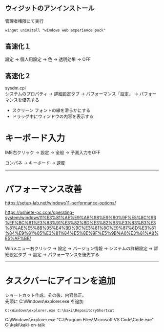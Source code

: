 ## ウィジットのアンインストール
管理者権限にて実行
```
winget uninstall "windows web experience pack"
```

## 高速化１
設定 -> 個人用設定 -> 色 -> 透明効果 -> OFF


## 高速化２
sysdm.cpl  
システムのプロパティ -> 詳細設定タブ -> パフォーマンス「設定」 -> パフォーマンスを優先する  

 * スクリーン フォントの縁を滑らかにする
 * ドラッグ中にウィンドウの内容を表示する


# キーボード入力

IME右クリック -> 設定 -> 全般 -> 予測入力をOFF


コンパネ -> キーボード -> 速度


____________________________________________________________
# パフォーマンス改善
https://setup-lab.net/windows11-performance-options/

https://oshiete-pc.com/operating-system/windows11%E3%81%AE%E9%AB%98%E9%80%9F%E5%8C%96%EF%BC%81%E3%83%91%E3%82%BD%E3%82%B3%E3%83%B3%E3%81%AE%E5%8B%95%E4%BD%9C%E3%81%8C%E9%87%8D%E3%81%84%E9%81%85%E3%81%84%E5%8E%9F%E5%9B%A0%E3%81%A8%E5%AF%BE/


Winメニュー右クリック -> 設定 -> バージョン情報 -> システムの詳細設定 -> 詳細設定タブ -> 設定 -> パフォーマンスを優先する



____________________________________________________________
# タスクバーにアイコンを追加

ショートカット作成。その後、内容修正。  
先頭に C:\Windows\explorer.exe を追加

```
C:\Windows\explorer.exe C:\kaki\RepositoryShortcut
```

C:\Windows\explorer.exe "C:\Program Files\Microsoft VS Code\Code.exe" C:\kaki\kaki-en-talk